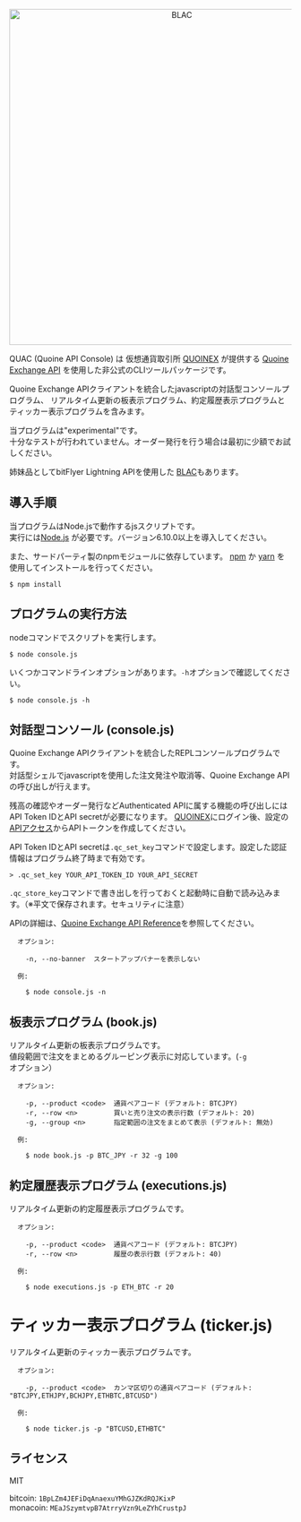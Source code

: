 <p align="center">
<img alt="BLAC" src="https://raw.githubusercontent.com/yamorijp/quac/master/capture.png" width="600"/>
</p>


QUAC (Quoine API Console) は 仮想通貨取引所 [QUOINEX](https://ja.quoinex.com) が提供する
[Quoine Exchange API](https://developers.quoine.com/) を使用した非公式のCLIツールパッケージです。

Quoine Exchange APIクライアントを統合したjavascriptの対話型コンソールプログラム、
リアルタイム更新の板表示プログラム、約定履歴表示プログラムとティッカー表示プログラムを含みます。

当プログラムは"experimental"です。  
十分なテストが行われていません。オーダー発行を行う場合は最初に少額でお試しください。


姉妹品としてbitFlyer Lightning APIを使用した [BLAC](https://github.com/yamorijp/blac)もあります。



## 導入手順

当プログラムはNode.jsで動作するjsスクリプトです。  
実行には[Node.js](https://nodejs.org) が必要です。バージョン6.10.0以上を導入してください。

また、サードパーティ製のnpmモジュールに依存しています。
[npm](https://www.npmjs.com/) か [yarn](https://yarnpkg.com/) を使用してインストールを行ってください。

    $ npm install
    


## プログラムの実行方法

nodeコマンドでスクリプトを実行します。

    $ node console.js

いくつかコマンドラインオプションがあります。`-h`オプションで確認してください。

    $ node console.js -h
    

## 対話型コンソール (console.js)

Quoine Exchange APIクライアントを統合したREPLコンソールプログラムです。  
対話型シェルでjavascriptを使用した注文発注や取消等、Quoine Exchange APIの呼び出しが行えます。

残高の確認やオーダー発行などAuthenticated APIに属する機能の呼び出しにはAPI Token IDとAPI secretが必要になります。
[QUOINEX](https://trade.quoinex.com)にログイン後、設定の[APIアクセス](https://accounts.quoinex.com/settings/api)からAPIトークンを作成してください。

API Token IDとAPI secretは`.qc_set_key`コマンドで設定します。設定した認証情報はプログラム終了時まで有効です。

    > .qc_set_key YOUR_API_TOKEN_ID YOUR_API_SECRET
    
`.qc_store_key`コマンドで書き出しを行っておくと起動時に自動で読み込みます。（※平文で保存されます。セキュリティに注意）


APIの詳細は、[Quoine Exchange API Reference](https://developers.quoine.com)を参照してください。


      オプション:
    
        -n, --no-banner  スタートアップバナーを表示しない
    
      例:
    
        $ node console.js -n



## 板表示プログラム (book.js)

リアルタイム更新の板表示プログラムです。  
値段範囲で注文をまとめるグルーピング表示に対応しています。(`-g`オプション）


      オプション:
        
        -p, --product <code>  通貨ペアコード (デフォルト: BTCJPY)
        -r, --row <n>         買いと売り注文の表示行数 (デフォルト: 20)
        -g, --group <n>       指定範囲の注文をまとめて表示 (デフォルト: 無効)
        
      例:
        
        $ node book.js -p BTC_JPY -r 32 -g 100
      

## 約定履歴表示プログラム (executions.js)

リアルタイム更新の約定履歴表示プログラムです。


      オプション:
    
        -p, --product <code>  通貨ペアコード (デフォルト: BTCJPY)
        -r, --row <n>         履歴の表示行数 (デフォルト: 40)
    
      例:
    
        $ node executions.js -p ETH_BTC -r 20


# ティッカー表示プログラム (ticker.js)

リアルタイム更新のティッカー表示プログラムです。


      オプション:
    
        -p, --product <code>  カンマ区切りの通貨ペアコード (デフォルト: "BTCJPY,ETHJPY,BCHJPY,ETHBTC,BTCUSD")
    
      例:
    
        $ node ticker.js -p "BTCUSD,ETHBTC"



## ライセンス

MIT


bitcoin: `1BpLZm4JEFiDqAnaexuYMhGJZKdRQJKixP`  
monacoin: `MEaJSzymtvpB7AtrryVzn9LeZYhCrustpJ`
